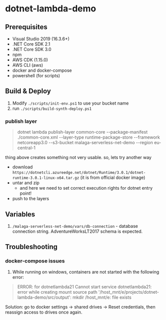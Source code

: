 # dotnet-lambda-demo

## Prerequisites

- Visual Studio 2019 (16.3.6+)
- .NET Core SDK 2.1
- .NET Core SDK 3.0
- npm
- AWS CDK (1.15.0)
- AWS CLI (aws)
- docker and docker-compose
- powershell (for scripts)

## Build & Deploy

1. Modify `./scripts/init-env.ps1` to use your bucket name
2. run `./scripts/build-synth-deploy.ps1`

### publish layer

> dotnet lambda publish-layer common-core --package-manifest ./common-core.xml --layer-type runtime-package-store --framework netcoreapp3.0 --s3-bucket malaga-serverless-net-demo --region eu-central-1

thing above creates something not very usable.
so, lets try another way

- download `https://dotnetcli.azureedge.net/dotnet/Runtime/3.0.1/dotnet-runtime-3.0.1-linux-x64.tar.gz` (it is from official docker image)
- untar and zip
  - and here we need to set correct execution rights for dotnet entry point!
- push to the layers

## Variables

1. `/malaga-serverless-net-demo/vars/db-connection` - database connection string. AdventureWorksLT2017 schema is expected.

## Troubleshooting

### docker-compose issues

1. While running on windows, containers are not started with the following error:

> ERROR: for dotnetlambda21  Cannot start service dotnetlambda21: error while creating mount source path '/host_mnt/e/projects/dotnet-lambda-demo/src/output': mkdir /host_mnt/e: file exists

Solution: go to docker settings -> shared drives -> Reset credentials, then reassign access to drives once again.
